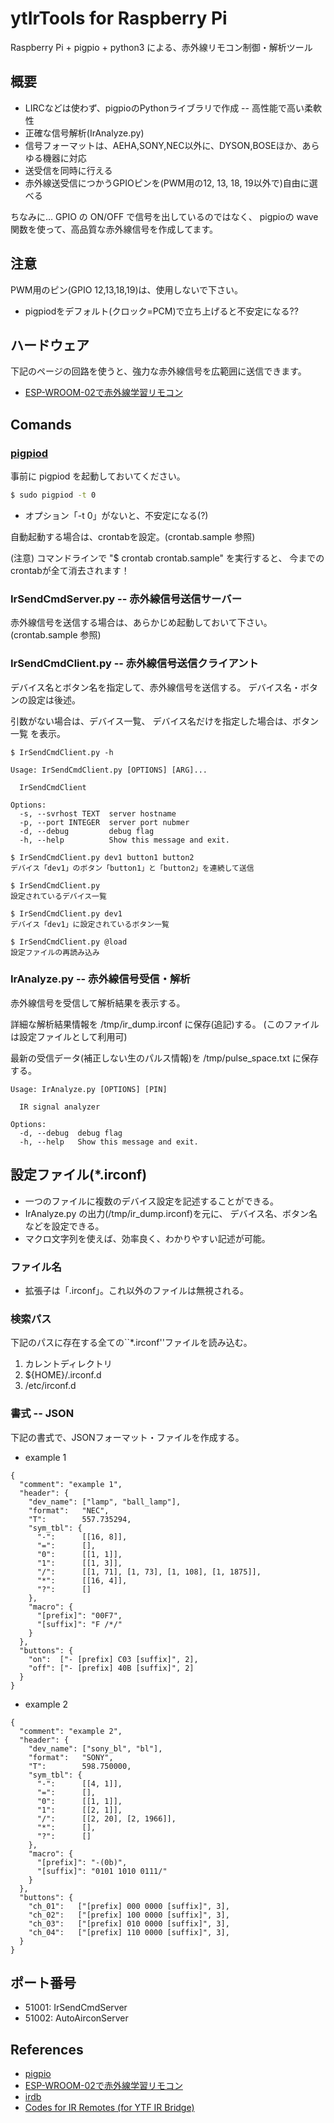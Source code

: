 # ytIrTools for Raspberry Pi

Raspberry Pi + pigpio + python3 による、赤外線リモコン制御・解析ツール


## 概要

* LIRCなどは使わず、pigpioのPythonライブラリで作成 -- 高性能で高い柔軟性
* 正確な信号解析(IrAnalyze.py)
* 信号フォーマットは、AEHA,SONY,NEC以外に、DYSON,BOSEほか、あらゆる機器に対応
* 送受信を同時に行える
* 赤外線送受信につかうGPIOピンを(PWM用の12, 13, 18, 19以外で)自由に選べる

ちなみに…
GPIO の ON/OFF で信号を出しているのではなく、
pigpioの wave関数を使って、高品質な赤外線信号を作成してます。


## 注意

PWM用のピン(GPIO 12,13,18,19)は、使用しないで下さい。

* pigpiodをデフォルト(クロック=PCM)で立ち上げると不安定になる??


## ハードウェア

下記のページの回路を使うと、強力な赤外線信号を広範囲に送信できます。

* [ESP-WROOM-02で赤外線学習リモコン](https://github.com/Goji2100/IRServer)


## Comands

### [pigpiod](http://abyz.me.uk/rpi/pigpio/)

事前に pigpiod を起動しておいてください。

```bash
$ sudo pigpiod -t 0
```
* オプション「-t 0」がないと、不安定になる(?)

自動起動する場合は、crontabを設定。(crontab.sample 参照)

(注意) コマンドラインで "$ crontab crontab.sample" を実行すると、
今までの crontabが全て消去されます！


### IrSendCmdServer.py -- 赤外線信号送信サーバー

赤外線信号を送信する場合は、あらかじめ起動しておいて下さい。
(crontab.sample 参照)


### IrSendCmdClient.py -- 赤外線信号送信クライアント

デバイス名とボタン名を指定して、赤外線信号を送信する。
デバイス名・ボタンの設定は後述。

引数がない場合は、デバイス一覧、
デバイス名だけを指定した場合は、ボタン一覧
を表示。
```
$ IrSendCmdClient.py -h

Usage: IrSendCmdClient.py [OPTIONS] [ARG]...

  IrSendCmdClient

Options:
  -s, --svrhost TEXT  server hostname
  -p, --port INTEGER  server port nubmer
  -d, --debug         debug flag
  -h, --help          Show this message and exit.

$ IrSendCmdClient.py dev1 button1 button2
デバイス「dev1」のボタン「button1」と「button2」を連続して送信

$ IrSendCmdClient.py
設定されているデバイス一覧

$ IrSendCmdClient.py dev1
デバイス「dev1」に設定されているボタン一覧

$ IrSendCmdClient.py @load
設定ファイルの再読み込み

```

### IrAnalyze.py -- 赤外線信号受信・解析

赤外線信号を受信して解析結果を表示する。

詳細な解析結果情報を
/tmp/ir_dump.irconf
に保存(追記)する。
(このファイルは設定ファイルとして利用可)

最新の受信データ(補正しない生のパルス情報)を
/tmp/pulse_space.txt
に保存する。

```
Usage: IrAnalyze.py [OPTIONS] [PIN]

  IR signal analyzer

Options:
  -d, --debug  debug flag
  -h, --help   Show this message and exit.
```


## 設定ファイル(*.irconf)

* 一つのファイルに複数のデバイス設定を記述することができる。
* IrAnalyze.py の出力(/tmp/ir_dump.irconf)を元に、
デバイス名、ボタン名などを設定できる。
* マクロ文字列を使えば、効率良く、わかりやすい記述が可能。


### ファイル名

* 拡張子は「.irconf」。これ以外のファイルは無視される。


### 検索パス

下記のパスに存在する全ての``*.irconf''ファイルを読み込む。

1. カレントディレクトリ
2. ${HOME}/.irconf.d
3. /etc/irconf.d


### 書式 -- JSON

下記の書式で、JSONフォーマット・ファイルを作成する。

* example 1
```
{
  "comment": "example 1",
  "header": {
    "dev_name": ["lamp", "ball_lamp"],
    "format":   "NEC",
    "T":        557.735294,
    "sym_tbl": {
      "-":      [[16, 8]],
      "=":      [],
      "0":      [[1, 1]],
      "1":      [[1, 3]],
      "/":      [[1, 71], [1, 73], [1, 108], [1, 1875]],
      "*":      [[16, 4]],
      "?":      []
    },
    "macro": {
      "[prefix]": "00F7",
      "[suffix]": "F /*/"
    }
  },
  "buttons": {
    "on":  ["- [prefix] C03 [suffix]", 2],
    "off": ["- [prefix] 40B [suffix]", 2]
  }
}
```

* example 2
```
{
  "comment": "example 2",
  "header": {
    "dev_name": ["sony_bl", "bl"],
    "format":   "SONY",
    "T":        598.750000,
    "sym_tbl": {
      "-":      [[4, 1]],
      "=":      [],
      "0":      [[1, 1]],
      "1":      [[2, 1]],
      "/":      [[2, 20], [2, 1966]],
      "*":      [],
      "?":      []
    },
    "macro": {
      "[prefix]": "-(0b)",
      "[suffix]": "0101 1010 0111/"
    }
  },
  "buttons": {
    "ch_01":   ["[prefix] 000 0000 [suffix]", 3],
    "ch_02":   ["[prefix] 100 0000 [suffix]", 3],
    "ch_03":   ["[prefix] 010 0000 [suffix]", 3],
    "ch_04":   ["[prefix] 110 0000 [suffix]", 3],
  }
}
```


## ポート番号

* 51001: IrSendCmdServer
* 51002: AutoAirconServer


## References

* [pigpio](http://abyz.me.uk/rpi/pigpio/)
* [ESP-WROOM-02で赤外線学習リモコン](https://github.com/Goji2100/IRServer)
* [irdb](http://irdb.tk/)
* [Codes for IR Remotes (for YTF IR Bridge)](https://github.com/arendst/Tasmota/wiki/Codes-for-IR-Remotes-(for-YTF-IR-Bridge))
